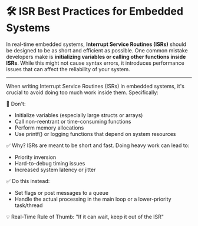 # 🛠️ ISR Best Practices for Embedded Systems

In real-time embedded systems, **Interrupt Service Routines (ISRs)** should be designed to be as short and efficient as possible. 
One common mistake developers make is **initializing variables or calling other functions inside ISRs**. 
While this might not cause syntax errors, it introduces performance issues that can affect the reliability of your system.

---

When writing Interrupt Service Routines (ISRs) in embedded systems, it's crucial to avoid doing too much work inside them. Specifically:

🚫 Don't:
* Initialize variables (especially large structs or arrays)
* Call non-reentrant or time-consuming functions
* Perform memory allocations
* Use printf() or logging functions that depend on system resources

✅ Why?
ISRs are meant to be short and fast. Doing heavy work can lead to:

* Priority inversion
* Hard-to-debug timing issues
* Increased system latency or jitter

✅ Do this instead:

* Set flags or post messages to a queue
* Handle the actual processing in the main loop or a lower-priority task/thread

💡 Real-Time Rule of Thumb:
"If it can wait, keep it out of the ISR"
